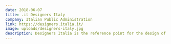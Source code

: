 ```yaml
---
date: 2018-06-07
title: .it Designers Italy
company: Italian Public Administration
link: https://designers.italia.it/
image: uploads/designers-italy.jpg
description: Designers Italia is the reference point for the design of the Public Administration – guides , tools and a forum to foster collaboration and promote the role of human centered design in the development of public services.
---
```

